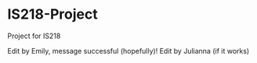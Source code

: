 # IS218-Project
Project for IS218

Edit by Emily, message successful (hopefully)!
Edit by Julianna (if it works)